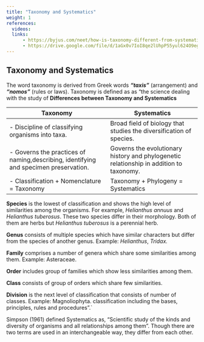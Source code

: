 ```yaml
---
title: "Taxonomy and Systematics"
weight: 1
references:
  videos:
  links:
      - https://byjus.com/neet/how-is-taxonomy-different-from-systematics/#:~:text=Taxonomy%20is%20the%20study%20of,relationships%20of%20organisms%20through%20time.&text=It%20helps%20in%20the%20naming%20and%20identification%20of%20an%20organism.
      - https://drive.google.com/file/d/1aGx0v7IoI8qe2lUhpP55yul624O9egHm/view
---
```


## Taxonomy and Systematics

The word taxonomy is derived from Greek words **_“taxis”_** (arrangement) and **_“nomos”_** (rules or laws). Taxonomy is defined as as “the science dealing with the study of **Differences between Taxonomy and Systematics**

| **Taxonomy**                                                                         | **Systematics**                                                                              |
| ------------------------------------------------------------------------------------ | --------------------------------------------------------------------------------------- |
| - Discipline of classifying organisms into taxa.                                     | Broad field of biology that studies the diversification of species.                     |
| - Governs the practices of naming,describing, identifying and specimen preservation. | Governs the evolutionary history and phylogenetic relationship in addition to taxonomy. |
| - Classification + Nomenclature = Taxonomy                                           | Taxonomy + Phylogeny = Systematics                                                      |

**Species** is the lowest of classification and shows the high level of similarities among the organisms. For example, _Helianthus annuus_ and _Helianthus tuberosus_. These two species differ in their morphology. Both of them are herbs but _Helianthus tuberosus_ is a perennial herb.

**Genus** consists of multiple species which have similar characters but differ from the species of another genus. Example: _Helianthus_, _Tridax._

**Family** comprises a number of genera which share some similarities among them. Example: Asteraceae.

**Order** includes group of families which show less similarities among them.

**Class** consists of group of orders which share few similarities.

**Division** is the next level of classification that consists of number of classes.
Example: Magnoliophyta. classification including the bases, principles, rules and procedures”.`

Simpson (1961) defined Systematics as, “Scientific study of the kinds and diversity of organisms and all relationships among them”. Though there are two terms are used in an interchangeable way, they differ from each other.
